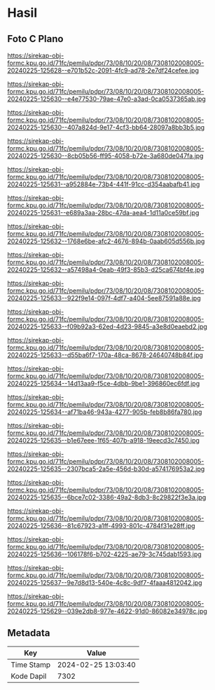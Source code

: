 # Hasil

## Foto C Plano

https://sirekap-obj-formc.kpu.go.id/71fc/pemilu/pdpr/73/08/10/20/08/7308102008005-20240225-125628--e701b52c-2091-4fc9-ad78-2e7df24cefee.jpg

https://sirekap-obj-formc.kpu.go.id/71fc/pemilu/pdpr/73/08/10/20/08/7308102008005-20240225-125630--e4e77530-79ae-47e0-a3ad-0ca0537365ab.jpg

https://sirekap-obj-formc.kpu.go.id/71fc/pemilu/pdpr/73/08/10/20/08/7308102008005-20240225-125630--407a824d-9e17-4cf3-bb64-28097a8bb3b5.jpg

https://sirekap-obj-formc.kpu.go.id/71fc/pemilu/pdpr/73/08/10/20/08/7308102008005-20240225-125630--8cb05b56-ff95-4058-b72e-3a680de047fa.jpg

https://sirekap-obj-formc.kpu.go.id/71fc/pemilu/pdpr/73/08/10/20/08/7308102008005-20240225-125631--a952884e-73b4-441f-91cc-d354aabafb41.jpg

https://sirekap-obj-formc.kpu.go.id/71fc/pemilu/pdpr/73/08/10/20/08/7308102008005-20240225-125631--e689a3aa-28bc-47da-aea4-1d11a0ce59bf.jpg

https://sirekap-obj-formc.kpu.go.id/71fc/pemilu/pdpr/73/08/10/20/08/7308102008005-20240225-125632--1768e6be-afc2-4676-894b-0aab605d556b.jpg

https://sirekap-obj-formc.kpu.go.id/71fc/pemilu/pdpr/73/08/10/20/08/7308102008005-20240225-125632--a57498a4-0eab-49f3-85b3-d25ca674bf4e.jpg

https://sirekap-obj-formc.kpu.go.id/71fc/pemilu/pdpr/73/08/10/20/08/7308102008005-20240225-125633--922f9e14-097f-4df7-a404-5ee87591a88e.jpg

https://sirekap-obj-formc.kpu.go.id/71fc/pemilu/pdpr/73/08/10/20/08/7308102008005-20240225-125633--f09b92a3-62ed-4d23-9845-a3e8d0eaebd2.jpg

https://sirekap-obj-formc.kpu.go.id/71fc/pemilu/pdpr/73/08/10/20/08/7308102008005-20240225-125633--d55ba6f7-170a-48ca-8678-24640748b84f.jpg

https://sirekap-obj-formc.kpu.go.id/71fc/pemilu/pdpr/73/08/10/20/08/7308102008005-20240225-125634--14d13aa9-f5ce-4dbb-9be1-396860ec6fdf.jpg

https://sirekap-obj-formc.kpu.go.id/71fc/pemilu/pdpr/73/08/10/20/08/7308102008005-20240225-125634--af71ba46-943a-4277-905b-feb8b86fa780.jpg

https://sirekap-obj-formc.kpu.go.id/71fc/pemilu/pdpr/73/08/10/20/08/7308102008005-20240225-125635--b1e67eee-1f65-407b-a918-19eecd3c7450.jpg

https://sirekap-obj-formc.kpu.go.id/71fc/pemilu/pdpr/73/08/10/20/08/7308102008005-20240225-125635--2307bca5-2a5e-456d-b30d-a574176953a2.jpg

https://sirekap-obj-formc.kpu.go.id/71fc/pemilu/pdpr/73/08/10/20/08/7308102008005-20240225-125635--6bce7c02-3386-49a2-8db3-8c29822f3e3a.jpg

https://sirekap-obj-formc.kpu.go.id/71fc/pemilu/pdpr/73/08/10/20/08/7308102008005-20240225-125636--81c67923-a1ff-4993-801c-4784f31e28ff.jpg

https://sirekap-obj-formc.kpu.go.id/71fc/pemilu/pdpr/73/08/10/20/08/7308102008005-20240225-125636--106178f6-b702-4225-ae79-3c745dab1593.jpg

https://sirekap-obj-formc.kpu.go.id/71fc/pemilu/pdpr/73/08/10/20/08/7308102008005-20240225-125637--9e7d8d13-540e-4c8c-9df7-4faaa4812042.jpg

https://sirekap-obj-formc.kpu.go.id/71fc/pemilu/pdpr/73/08/10/20/08/7308102008005-20240225-125629--039e2db8-977e-4622-91d0-86082e34978c.jpg


## Metadata

| Key        | Value               |
| ---------- | ------------------- |
| Time Stamp | 2024-02-25 13:03:40 |
| Kode Dapil | 7302                |



